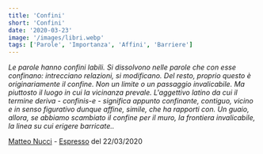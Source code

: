 ```yaml
---
title: 'Confini'
short: 'Confini'
date: '2020-03-23'
image: '/images/libri.webp'
tags: ['Parole', 'Importanza', 'Affini', 'Barriere']
---
```

*Le parole hanno confini labili. Si dissolvono nelle parole che con esse confinano: intrecciano relazioni, si modificano. Del resto, proprio questo è originariamente il confine.  Non un limite o un passaggio invalicabile. Ma piuttosto il luogo in cui la vicinanza prevale. L'aggettivo latino da cui il termine deriva - confinis-e - significa appunto confinante, contiguo, vicino e in senso figurativo dunque affine, simile, che ha rapporti con. Un guaio, allora, se abbiamo scambiato il confine per il muro, la frontiera invalicabile, la linea su cui erigere barricate..*

[Matteo Nucci](https://it.wikipedia.org/wiki/Matteo_Nucci) - [Espresso](https://espresso.repubblica.it/) del 22/03/2020